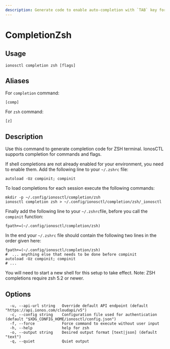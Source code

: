 ```yaml
---
description: Generate code to enable auto-completion with `TAB` key for ZSH terminal
---
```


# CompletionZsh

## Usage

```text
ionosctl completion zsh [flags]
```

## Aliases

For `completion` command:
```text
[comp]
```

For `zsh` command:
```text
[z]
```

## Description

Use this command to generate completion code for ZSH terminal. IonosCTL supports completion for commands and flags.

If shell completions are not already enabled for your environment, you need to enable them. Add the following line to your `~/.zshrc` file:

```text
autoload -Uz compinit; compinit
```

To load completions for each session execute the following commands:

```text
mkdir -p ~/.config/ionosctl/completion/zsh
ionosctl completion zsh > ~/.config/ionosctl/completion/zsh/_ionosctl
```

Finally add the following line to your `~/.zshrc`file, before you call the `compinit` function:

```text
fpath+=(~/.config/ionosctl/completion/zsh)
```

In the end your `~/.zshrc` file should contain the following two lines in the order given here:

```text
fpath+=(~/.config/ionosctl/completion/zsh)
#  ... anything else that needs to be done before compinit
autoload -Uz compinit; compinit
# ...
```

You will need to start a new shell for this setup to take effect. Note: ZSH completions require zsh 5.2 or newer.

## Options

```text
  -u, --api-url string   Override default API endpoint (default "https://api.ionos.com/cloudapi/v5")
  -c, --config string    Configuration file used for authentication (default "$XDG_CONFIG_HOME/ionosctl/config.json")
  -f, --force            Force command to execute without user input
  -h, --help             help for zsh
  -o, --output string    Desired output format [text|json] (default "text")
  -q, --quiet            Quiet output
```

